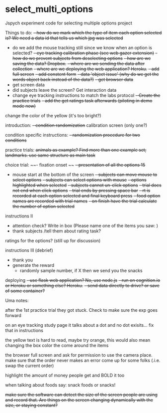 # select_multi_options
Jspych experiment code for selecting multiple options project

Things to do:
~~- how do we mark which the type of item each option selected is? We need a data id that tells us which jpg was selected~~
- do we add the mouse tracking still since we know when an option is selected?
~~- eye tracking calibration phase (see web gazer extension)~~
~~- how do we prevent subjects from deselecting options~~
~~- how are we saving the data? Dropbox.~~
~~- where are we sending the data after collection~~
~~- where are we deploying the web application? Heroku.~~
~~- add full screen~~
~~- add constent form~~
~~- data 'object issue' (why do we get the words object back instead of the data?)~~
~~- get browser data~~
- get screen data
- did subjects leave the screen? Get interaction data
- change eye tracking instructions to match the labs protocol
~~- Create the practice trials~~
~~- add the get ratings task afterwards (piloting in demo mode now)~~

change the color of the yellow (it's too bright?)

introduction:
~~- condition randomization~~
calibration screen (only one?)

condition specific instructions:
~~- randomization procedure for two conditions~~

practice trials:
~~animals as example? Find more than one example set; landmarks.
use same structure as main task~~

choice trial:
~~- fixation onset ~~
~~- presentation of all the options 15~~
- mouse start at the bottom of the screen
~~- subjects can move mouse to select options~~
~~- subjects can select options with mouse~~
~~- options highlighted when selected~~
~~- subjects cannot un-click options~~
~~- trial does not end when click options~~
~~- trial ends by pressing space bar~~
~~- rt is recorded at each option selected and final keyboard press~~
~~-   food option names are recorded with trial names~~
~~-   on finish have the trial calculate the number of option selected~~

instructions II
- attention check? Write in box (Please name one of the items you saw: )
- thank subjects /tell them about rating task?


ratings for the options? (still up for discussion)

instructions III (debrief)
- thank you
- generate the reward
    - randomly sample number, if X then we send you the snacks

deploying
~~- use flask web application? No, use node.js~~
~~- run on cognition.io or Heroku or something else? Heroku.~~
~~- send data directly to drive? or save of some container?~~

Uma notes:

after the 1st practice trial they got stuck. Check to make sure the exp goes forward

on an eye tracking study page it talks about a dot and no dot exisits... fix that in instructions

the yellow text is hard to read, maybe try orange, this would also mean changing the box color the come around the items

the browser full screen and ask for permission to use the camera place. make sure that the order never makes an error come up for some folks (.i.e. swap the current order)

highlight the amount of money people get and BOLD it too

when talking about foods say: snack foods or snacks!

~~make sure the software can detect the size of the screen people are using and record that. Are things on the screen changing dynamically with the size, or staying constant?~~
